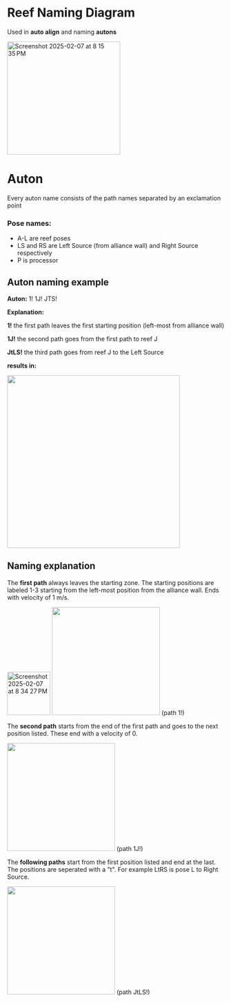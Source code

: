 # Reef Naming Diagram
Used in **auto align** and naming **autons**


<img width="262" alt="Screenshot 2025-02-07 at 8 15 35 PM" src="https://github.com/user-attachments/assets/2f59b383-8e66-4062-a129-31e69f7fe6b3" />


# Auton 
Every auton name consists of the path names separated by an exclamation point


### Pose names: 
- A-L are reef poses
- LS and RS are Left Source (from alliance wall)  and Right Source respectively
- P is processor


## Auton naming example
**Auton:** 1! 1J! JTS!

**Explanation:**

**1!** the first path leaves the first starting position (left-most from alliance wall)


**1J!** the second path goes from the first path to reef J


**JtLS!** the third path goes from reef J to the Left Source 

**results in:** 

<img width="400" src ="https://github.com/user-attachments/assets/a762738d-5ce7-4dd8-92ae-60dabd413042"/>


## Naming explanation


The **first path** always leaves the starting zone. The starting positions are labeled 1-3 starting from the left-most position from the alliance wall. Ends with velocity of 1 m/s.


<img width="100" alt="Screenshot 2025-02-07 at 8 34 27 PM" src="https://github.com/user-attachments/assets/df266e97-971f-464a-9452-caf26d9d7718" />
<img width= "250" src = "https://github.com/user-attachments/assets/d633ae7e-2277-4dba-a05a-a0a45abb18f7"/> (path 1!) 


The **second path** starts from the end of the first path and goes to the next position listed. These end with a velocity of 0. 


<img width = "250" src ="https://github.com/user-attachments/assets/c1163390-53f9-41c9-a466-11bb1e2a7194"/> (path 1J!)



The **following paths** start from the first position listed and end at the last. The positions are seperated with a "t". For example LtRS is pose L to Right Source. 


<img width = "250" src="https://github.com/user-attachments/assets/21595538-5714-4bbe-8fd0-a374f7cc71d1" /> (path JtLS!)


